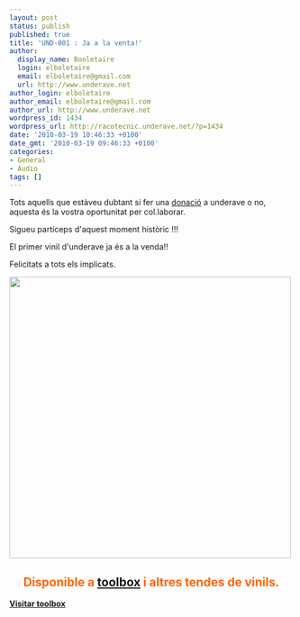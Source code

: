 ```yaml
---
layout: post
status: publish
published: true
title: 'UND-001 : Ja a la venta!'
author:
  display_name: Booletaire
  login: elboletaire
  email: elboletaire@gmail.com
  url: http://www.underave.net
author_login: elboletaire
author_email: elboletaire@gmail.com
author_url: http://www.underave.net
wordpress_id: 1434
wordpress_url: http://racotecnic.underave.net/?p=1434
date: '2010-03-19 10:46:33 +0100'
date_gmt: '2010-03-19 09:46:33 +0100'
categories:
- General
- Audio
tags: []
---
```




Tots aquells que estàveu dubtant si fer una <a href="http://forums.underave.net/viewtopic.php?f=1&amp;t=12905" target="bar">donació</a> a underave o no, aquesta és la  vostra oportunitat per col.laborar.

Sigueu partíceps d'aquest moment  històric !!!

El primer vinil d'underave ja és a la venda!!

Felicitats  a tots els implicats.



<a href="http://blog.underave.net/wp-content/uploads/2010/03/und_0001_blog.jpg"><img class="size-full wp-image-978  aligncenter" title="und_0001_blog" src="http://blog.underave.net/wp-content/uploads/2010/03/und_0001_blog.jpg" alt="" width="500" height="500" /></a>
<h2 style="text-align: center;"><span style="color: #ff6600;"><strong>Disponible a <a title="UND-001" href="http://www.toolboxrecords.com/en/product/11544/exclusives-and-important-news/Underave-01/" target="_blank">toolbox</a> i altres tendes de vinils.</strong></span></h2>

<span style="color: #ff6600;"><strong><span style="color: #c0c0c0;"><a title="Tollbox" href="http://www.toolboxrecords.com/en/product/11544/exclusives-and-important-news/Underave-01/" target="_blank">Visitar toolbox</a></span>

</strong></span>

<span style="color: #ff6600;"><strong>

</strong></span>
